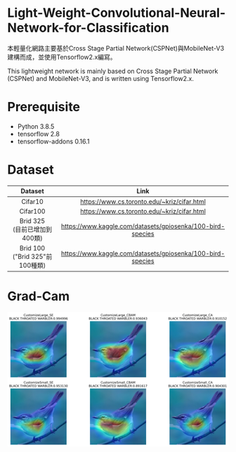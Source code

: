 # Light-Weight-Convolutional-Neural-Network-for-Classification
本輕量化網路主要基於Cross Stage Partial Network(CSPNet)與MobileNet-V3建構而成，並使用Tensorflow2.x編寫。

This lightweight network is mainly based on Cross Stage Partial Network (CSPNet) and MobileNet-V3, and is written using Tensorflow2.x.

# Prerequisite
- Python 3.8.5
- tensorflow 2.8
- tensorflow-addons 0.16.1

# Dataset
 | Dataset | Link |
 | :---: | :-----: |
 | Cifar10  | https://www.cs.toronto.edu/~kriz/cifar.html |
 | Cifar100 | https://www.cs.toronto.edu/~kriz/cifar.html |
 |Brid 325 <br> (目前已增加到400類) | https://www.kaggle.com/datasets/gpiosenka/100-bird-species |
 | Brid 100 <br> ("Brid 325"前100種類) | https://www.kaggle.com/datasets/gpiosenka/100-bird-species |
  
# Grad-Cam
!["Grad-Cam"](img/3.png "Grad-Cam")
